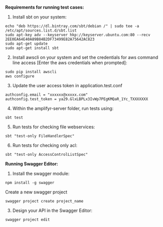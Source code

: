 **Requirements for running test cases:**

1) Install sbt on your system:
```
echo "deb https://dl.bintray.com/sbt/debian /" | sudo tee -a /etc/apt/sources.list.d/sbt.list
sudo apt-key adv --keyserver hkp://keyserver.ubuntu.com:80 --recv 2EE0EA64E40A89B84B2DF73499E82A75642AC823
sudo apt-get update
sudo apt-get install sbt
```

2) Install awscli on your system and set the credentials for aws command line access [Enter the aws credentials when prompted]:
```
sudo pip install awscli
aws configure
```
3) Update the user access token in application.test.conf
```
authconfig.email = "xxxxxx@xxxxx.com"
authconfig.test_token = ya29.GlxLBPLx3IvWp7PEgKMQaR_1Yc_TXXXXXXX
```

4) Within the amplifyr-server folder, run tests using:
```
sbt test
```

5) Run tests for checking file webservices:
```
sbt "test-only FileHandlerSpec"
```

6) Run tests for checking only acl:
```
sbt "test-only AccessControlListSpec"
```

**Running Swagger Editor:**

1) Install the swagger module:
```
npm install -g swagger

```
Create a new swagger project
```
swagger project create project_name

```

3) Design your API in the Swagger Editor:
```
swagger project edit
```

